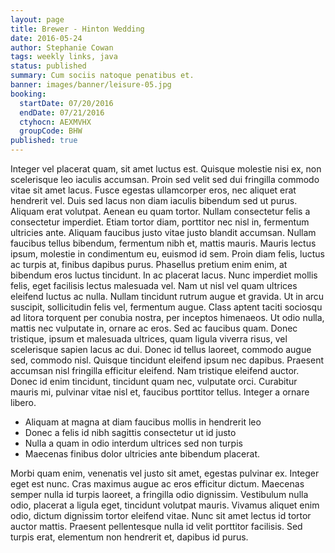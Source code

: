 ```yaml
---
layout: page
title: Brewer - Hinton Wedding
date: 2016-05-24
author: Stephanie Cowan
tags: weekly links, java
status: published
summary: Cum sociis natoque penatibus et.
banner: images/banner/leisure-05.jpg
booking:
  startDate: 07/20/2016
  endDate: 07/21/2016
  ctyhocn: AEXMVHX
  groupCode: BHW
published: true
---
```

Integer vel placerat quam, sit amet luctus est. Quisque molestie nisi ex, non scelerisque leo iaculis accumsan. Proin sed velit sed dui fringilla commodo vitae sit amet lacus. Fusce egestas ullamcorper eros, nec aliquet erat hendrerit vel. Duis sed lacus non diam iaculis bibendum sed ut purus. Aliquam erat volutpat. Aenean eu quam tortor. Nullam consectetur felis a consectetur imperdiet. Etiam tortor diam, porttitor nec nisl in, fermentum ultricies ante. Aliquam faucibus justo vitae justo blandit accumsan. Nullam faucibus tellus bibendum, fermentum nibh et, mattis mauris. Mauris lectus ipsum, molestie in condimentum eu, euismod id sem. Proin diam felis, luctus ac turpis at, finibus dapibus purus. Phasellus pretium enim enim, at bibendum eros luctus tincidunt. In ac placerat lacus. Nunc imperdiet mollis felis, eget facilisis lectus malesuada vel.
Nam ut nisl vel quam ultrices eleifend luctus ac nulla. Nullam tincidunt rutrum augue et gravida. Ut in arcu suscipit, sollicitudin felis vel, fermentum augue. Class aptent taciti sociosqu ad litora torquent per conubia nostra, per inceptos himenaeos. Ut odio nulla, mattis nec vulputate in, ornare ac eros. Sed ac faucibus quam. Donec tristique, ipsum et malesuada ultrices, quam ligula viverra risus, vel scelerisque sapien lacus ac dui. Donec id tellus laoreet, commodo augue sed, commodo nisl. Quisque tincidunt eleifend ipsum nec dapibus. Praesent accumsan nisl fringilla efficitur eleifend. Nam tristique eleifend auctor. Donec id enim tincidunt, tincidunt quam nec, vulputate orci. Curabitur mauris mi, pulvinar vitae nisl et, faucibus porttitor tellus. Integer a ornare libero.

* Aliquam at magna at diam faucibus mollis in hendrerit leo
* Donec a felis id nibh sagittis consectetur ut id justo
* Nulla a quam in odio interdum ultrices sed non turpis
* Maecenas finibus dolor ultricies ante bibendum placerat.

Morbi quam enim, venenatis vel justo sit amet, egestas pulvinar ex. Integer eget est nunc. Cras maximus augue ac eros efficitur dictum. Maecenas semper nulla id turpis laoreet, a fringilla odio dignissim. Vestibulum nulla odio, placerat a ligula eget, tincidunt volutpat mauris. Vivamus aliquet enim odio, dictum dignissim tortor eleifend vitae. Nunc sit amet lectus id tortor auctor mattis. Praesent pellentesque nulla id velit porttitor facilisis. Sed turpis erat, elementum non hendrerit et, dapibus id purus.
